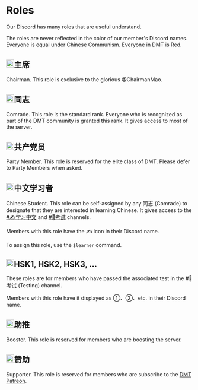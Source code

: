 # Roles

Our Discord has many roles that are useful understand.

The roles are never reflected in the color of our member's Discord names. Everyone is equal under Chinese Communism. Everyone in DMT is Red.

## <img style="height: 1em" src="/assets/role_badge.png">主席

Chairman. This role is exclusive to the glorious @ChairmanMao.

## <img style="height: 1em" src="/assets/role_badge.png">同志

Comrade. This role is the standard rank. Everyone who is recognized as part of the DMT community is granted this rank. It gives access to most of the server.

## <img style="height: 1em" src="/assets/role_badge.png">共产党员

Party Member. This role is reserved for the elite class of DMT. Please defer to Party Members when asked.

## <img style="height: 1em" src="/assets/role_badge_green.png">中文学习者

Chinese Student. This role can be self-assigned by any 同志 (Comrade) to designate that they are interested in learning Chinese.
It gives access to the [\#✍学习中文](/discord/channels/) and [\#🏫考试](/discord/channels/) channels.

Members with this role have the ✍ icon in their Discord name.

To assign this role, use the `$learner` command.

## <img style="height: 1em" src="/assets/role_badge_green.png">HSK1, HSK2, HSK3, ...

These roles are for members who have passed the associated test in the \#🏫考试 (Testing) channel.

Members with this role have it displayed as ➀、➁、etc. in their Discord name.

## <img style="height: 1em" src="/assets/role_badge_green.png">助推

Booster. This role is reserved for members who are boosting the server.

## <img style="height: 1em" src="/assets/role_badge_green.png">赞助

Supporter. This role is reserved for members who are subscribe to the [DMT Patreon](https://patreon.com/DailyMandarinThread).
